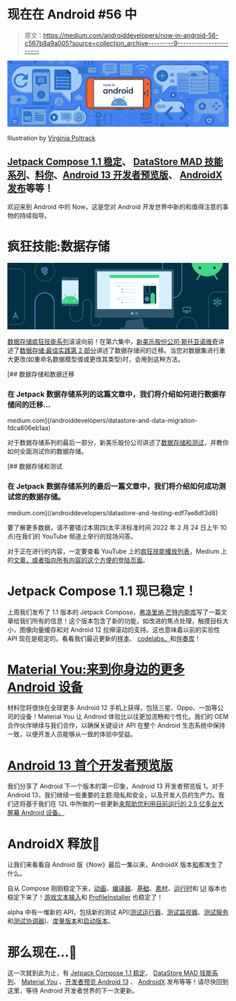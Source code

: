 # 现在在 Android #56 中

> 原文：<https://medium.com/androiddevelopers/now-in-android-56-c567b8a9a005?source=collection_archive---------9----------------------->

![](img/8f03c73a489e76faeb6acf175eaa6ec3.png)

Illustration by [Virginia Poltrack](https://twitter.com/VPoltrack)

## [Jetpack Compose 1.1 稳定](https://android-developers.googleblog.com/2022/02/jetpack-compose-11-now-stable.html)、 [DataStore MAD 技能系列](https://www.youtube.com/playlist?list=PLWz5rJ2EKKc8to3Ere-ePuco69yBUmQ9C)、[料你](https://android-developers.googleblog.com/2022/02/material-you-coming-to-more-android.html)、[Android 13 开发者预览版](https://android-developers.googleblog.com/2022/02/first-preview-android-13.html)、 [AndroidX 发布](https://developer.android.com/jetpack/androidx/versions/all-channel)等等！

欢迎来到 Android 中的 Now，这是您对 Android 开发世界中新的和值得注意的事物的持续指导。

# 疯狂技能:数据存储

![](img/35fa98a448e40c28e7a3eace4044a96c.png)

[数据存储疯狂技能系列](https://www.youtube.com/playlist?list=PLWz5rJ2EKKc8to3Ere-ePuco69yBUmQ9C)滚滚向前！在第六集中，[新美乐股份公司·斯托亚诺维奇](https://medium.com/u/f4d5f1a633bb?source=post_page-----c567b8a9a005--------------------------------)讲述了[数据存储:最佳实践第 2 部分](/androiddevelopers/datastore-and-data-migration-fdca806eb1aa)讲述了数据存储间的迁移。当您对数据集进行重大更改(如重命名数据模型值或更改其类型)时，会用到这种方法。

[](/androiddevelopers/datastore-and-data-migration-fdca806eb1aa) [## 数据存储和数据迁移

### 在 Jetpack 数据存储系列的这篇文章中，我们将介绍如何进行数据存储间的迁移…

medium.com](/androiddevelopers/datastore-and-data-migration-fdca806eb1aa) 

对于数据存储系列的最后一部分，新美乐股份公司讲述了[数据存储和测试](/androiddevelopers/datastore-and-testing-edf7ae8df3d8)，并教你如何全面测试你的数据存储。

[](/androiddevelopers/datastore-and-testing-edf7ae8df3d8) [## 数据存储和测试

### 在 Jetpack 数据存储系列的最后一篇文章中，我们将介绍如何成功测试您的数据存储。

medium.com](/androiddevelopers/datastore-and-testing-edf7ae8df3d8) 

要了解更多数据，请不要错过本周四(太平洋标准时间 2022 年 2 月 24 日上午 10 点)在我们的 YouTube 频道上举行的现场问答。

对于正在进行的内容，一定要查看 YouTube 上的[疯狂技能播放列表](https://www.youtube.com/playlist?list=PLWz5rJ2EKKc91i2QT8qfrfKgLNlJiG1z7)，Medium 上的[文章，或者指向所有内容的](https://medium.com/androiddevelopers/tagged/mad-skills)[这个方便的登陆页面](https://developer.android.com/series/mad-skills)。

# Jetpack Compose 1.1 现已稳定！

上周我们发布了 1.1 版本的 Jetpack Compose，[弗洛里纳·芒特内斯库](https://medium.com/u/d5885adb1ddf?source=post_page-----c567b8a9a005--------------------------------)写了一篇文章给我们所有的信息！这个版本包含了新的功能，如改进的焦点处理，触摸目标大小，图像向量缓存和对 Android 12 拉伸滚动的支持。这也意味着以前的实验性 API 现在是稳定的。看看我们最近更新的[样本](https://android-developers.googleblog.com/2022/02/goo.gle/compose-samples)、 [codelabs、](https://android-developers.googleblog.com/2022/02/goo.gle/compose-pathway)和[伴奏库](https://github.com/google/accompanist)！

# [Material You:来到你身边的更多 Android 设备](https://android-developers.googleblog.com/2022/02/material-you-coming-to-more-android.html)

材料您将很快在全球更多 Android 12 手机上获得，包括三星、Oppo、一加等公司的设备！Material You 让 Android 体验比以往更加流畅和个性化。我们的 OEM 合作伙伴继续与我们合作，以确保关键设计 API 在整个 Android 生态系统中保持一致，以便开发人员能够从一致的体验中受益。

# [Android 13 首个开发者预览版](https://android-developers.googleblog.com/2022/02/first-preview-android-13.html)

我们分享了 Android 下一个版本的第一印象，Android 13 开发者预览版 1。对于 Android 13，我们继续一些重要的主题:隐私和安全，以及开发人员的生产力。我们还将基于我们在 12L 中所做的一些更新[来帮助您利用目前运行的 2.5 亿多台大屏幕 Android 设备。](https://android-developers.googleblog.com/2021/10/12L-preview-large-screens.html)

# AndroidX 释放🚀

让我们来看看自 Android 版《Now》最后一集以来，AndroidX 版本[和](https://developer.android.com/jetpack/androidx/versions/all-channel)都发生了什么。

自从 Compose 刚刚稳定下来，[动画](https://developer.android.com/jetpack/androidx/releases/compose-animation#1.1.0)、[编译器](https://developer.android.com/jetpack/androidx/releases/compose-compiler#1.1.0)、[基础](https://developer.android.com/jetpack/androidx/releases/compose-foundation#1.1.0)、[素材](https://developer.android.com/jetpack/androidx/releases/compose-material#1.1.0)、[运行时](https://developer.android.com/jetpack/androidx/releases/compose-runtime#1.1.0)和 [UI](https://developer.android.com/jetpack/androidx/releases/compose-ui#1.1.0) 版本也稳定下来了！[游戏文本输入](https://developer.android.com/jetpack/androidx/releases/games#games-text-input-1.1.0)和 [ProfileInstaller](https://developer.android.com/jetpack/androidx/releases/profileinstaller#1.1.0) 也稳定了！

alpha 中有一堆新的 API，包括新的测试 API([测试运行器](https://developer.android.com/jetpack/androidx/releases/test#runner-1.5.0-alpha01)、[测试监视器](https://developer.android.com/jetpack/androidx/releases/test#monitor-1.6.0-alpha01)、[测试服务](https://developer.android.com/jetpack/androidx/releases/test#services-1.4.2-alpha01)和[测试协调器](https://developer.android.com/jetpack/androidx/releases/test#orchestrator-1.4.2-alpha01))、[度量版本](https://developer.android.com/jetpack/androidx/releases/metrics#1.0.0-alpha01)和[启动版本](https://developer.android.com/jetpack/androidx/releases/startup#1.2.0-alpha01)。

# 那么现在…👋

这一次就到此为止，有 [Jetpack Compose 1.1 稳定](https://android-developers.googleblog.com/2022/02/jetpack-compose-11-now-stable.html)、 [DataStore MAD 技能系列](https://www.youtube.com/playlist?list=PLWz5rJ2EKKc8to3Ere-ePuco69yBUmQ9C)、 [Material You](https://android-developers.googleblog.com/2022/02/material-you-coming-to-more-android.html) 、[开发者预览 Android 13](https://android-developers.googleblog.com/2022/02/first-preview-android-13.html) 、 [AndroidX](https://developer.android.com/jetpack/androidx/versions/all-channel) 发布等等！请尽快回到这里，等待 Android 开发者世界的下一次更新。